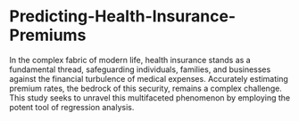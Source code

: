 # Predicting-Health-Insurance-Premiums

In the complex fabric of modern life, health insurance 
stands as a fundamental thread, safeguarding 
individuals, families, and businesses against the 
financial turbulence of medical expenses. Accurately 
estimating premium rates, the bedrock of this security,
remains a complex challenge. This study seeks to 
unravel this multifaceted phenomenon by employing 
the potent tool of regression analysis.
